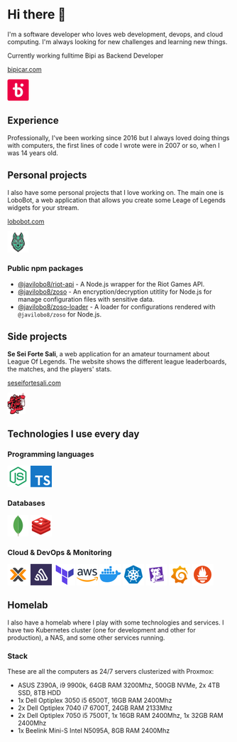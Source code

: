 # Hi there 👋

I'm a software developer who loves web development, devops, and cloud computing. I'm always looking for new challenges and learning new things.

Currently working fulltime Bipi as Backend Developer

[bipicar.com](https://www.bipicar.com)

[![](logos/bipi-logo.png)](https://www.bipicar.com)

## Experience

Professionally, I've been working since 2016 but I always loved doing things with computers, the first lines of code I wrote were in 2007 or so, when I was 14 years old.

## Personal projects

I also have some personal projects that I love working on. The main one is LoboBot, a web application that allows you create some Leage of Legends widgets for your stream.

[lobobot.com](https://lobobot.com)

[![](logos/lobobot-logo.png)](https://lobobot.com)

### Public npm packages

* [@javilobo8/riot-api](https://github.com/javilobo8/riot-ap) - A Node.js wrapper for the Riot Games API.
* [@javilobo8/zoso](https://github.com/javilobo8/zoso) - An encryption/decryption utitlity for Node.js for manage configuration files with sensitive data.
* [@javilobo8/zoso-loader](https://github.com/javilobo8/zoso-loader) - A loader for configurations rendered with `@javilobo8/zoso` for Node.js.


## Side projects

**Se Sei Forte Sali**, a web application for an amateur tournament about League Of Legends. The website shows the different league leaderboards, the matches, and the players' stats.

[seseifortesali.com](https://seseifortesali.com)

[![](logos/seseifortesali-logo.png)](https://seseifortesali.com)

## Technologies I use every day

### Programming languages

[![](logos/nodejs.png)](https://nodejs.org)
[![](logos/typescript.png)](https://www.typescriptlang.org)

### Databases

[![](logos/mongodb.png)](https://mongodb.org)
[![](logos/redis.png)](https://redis.io)

### Cloud & DevOps & Monitoring

[![](logos/proxmox.png)](https://www.proxmox.com)
[![](logos/sentry.png)](https://sentry.io)
[![](logos/terraform.png)](https://www.terraform.io)
[![](logos/aws.png)](https://aws.amazon.com)
[![](logos/docker.png)](https://www.docker.com)
[![](logos/kubernetes.png)](https://kubernetes.io)
[![](logos/datadog.png)](https://www.datadoghq.com/)
[![](logos/grafana.png)](https://grafana.com)
[![](logos/prometheus.png)](https://prometheus.io)


## Homelab

I also have a homelab where I play with some technologies and services. I have two Kubernetes cluster (one for development and other for production), a NAS, and some other services running.

### Stack

These are all the computers as 24/7 servers clusterized with Proxmox:

- ASUS Z390A, i9 9900k, 64GB RAM 3200Mhz, 500GB NVMe, 2x 4TB SSD, 8TB HDD
- 1x Dell Optiplex 3050 i5 6500T, 16GB RAM 2400Mhz
- 2x Dell Optiplex 7040 i7 6700T, 24GB RAM 2133Mhz
- 2x Dell Optiplex 7050 i5 7500T, 1x 16GB RAM 2400Mhz, 1x 32GB RAM 2400Mhz
- 1x Beelink Mini-S Intel N5095A, 8GB RAM 2400Mhz